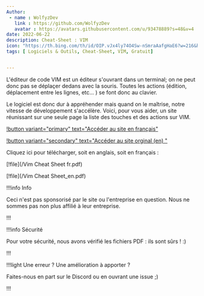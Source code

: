 ```yaml
---
Author: 
 - name : WolfyzDev
   link : https://github.com/WolfyzDev
   avatar : https://avatars.githubusercontent.com/u/93478889?s=48&v=4
date: 2022-06-22
description: Cheat-Sheet : VIM
icon: "https://th.bing.com/th/id/OIP.vJx4ly74O4Sw-nSmraAafgHaE6?w=216&h=180&c=7&r=0&o=5&dpr=1.38&pid=1.7"
tags: [ Logiciels & Outils, Cheat-Sheet, VIM, Gratuit]


---
```


L'éditeur de code VIM est un éditeur s'ouvrant dans un terminal; on ne peut donc pas se déplaçer dedans avec la souris. 
Toutes les actions (édition, déplacement entre les lignes, etc... ) se font donc au clavier. 

Le logiciel est donc dur à appréhender mais quand on le maîtrise, notre vitesse de développement s'accélère. 
Voici, pour vous aider, un site réunissant sur une seule page la liste des touches et des actions sur VIM. 

[!button variant="primary" text="Accéder au site en français"](https://vim.rtorr.com/lang/fr_fr)

[!button variant="secondary" text="Accéder au site orginal (en) "](https://vim.rtorr.com/)

Cliquez ici pour télécharger, soit en anglais, soit en français : 

[!file](/Vim Cheat Sheet fr.pdf)

[!file](/Vim Cheat Sheet_en.pdf)

!!!info Info

Ceci n'est pas sponsorisé par le site ou l'entreprise en question. Nous ne sommes pas non plus affilié à leur entreprise.

!!!

!!!info Sécurité

Pour votre sécurité, nous avons vérifié les fichiers PDF : ils sont sûrs ! :)

!!!

!!!light Une erreur ? Une amélioration à apporter ?

Faites-nous en part sur le Discord ou en ouvrant une issue ;)

!!!
